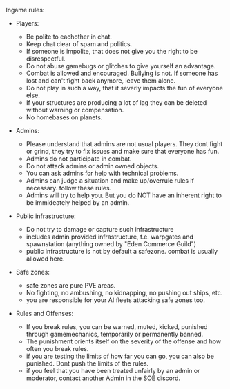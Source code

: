 Ingame rules:
- Players:
	- Be polite to eachother in chat.
	- Keep chat clear of spam and politics.
	- If someone is impolite, that does not give you the right to be disrespectful.
	- Do not abuse gamebugs or glitches to give yourself an advantage.
	- Combat is allowed and encouraged. Bullying is not. If someone has lost and can't fight back anymore, leave them alone.
	- Do not play in such a way, that it severly impacts the fun of everyone else.
	- If your structures are producing a lot of lag they can be deleted without warning or compensation.
	- No homebases on planets.

- Admins:
	- Please understand that admins are not usual players. They dont fight or grind, they try to fix issues and make sure that everyone has fun.
	- Admins do not participate in combat.
	- Do not attack admins or admin owned objects.
	- You can ask admins for help with technical problems.
	- Admins can judge a situation and make up/overrule rules if necessary. follow these rules. 
	- Admins will try to help you. But you do NOT have an inherent right to be immideately helped by an admin. 
	
- Public infrastructure:
 	- Do not try to damage or capture such infrastructure
	- includes admin provided infrastructure, f.e. warpgates and spawnstation (anything owned by "Eden Commerce Guild")
	- public infrastructure is not by default a safezone. combat is usually allowed here.

- Safe zones:
	- safe zones are pure PVE areas.
	- No fighting, no ambushing, no kidnapping, no pushing out ships, etc.
	- you are responsible for your AI fleets attacking safe zones too.

- Rules and Offenses:
	- If you break rules, you can be warned, muted, kicked, punished through gamemechanics, temporarily or permanently banned.
	- The punishment orients itself on the severity of the offense and how often you break rules.
	- if you are testing the limits of how far you can go, you can also be punished. Dont push the limits of the rules.
	- if you feel that you have been treated unfairly by an admin or moderator, contact another Admin in the SOE discord.
